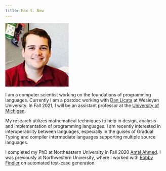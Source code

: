 ```yaml
---
title: Max S. New
---
```


<div><img src="/img/max_new.jpg" id="selfportrait"></img></div>

I am a computer scientist working on the foundations of programming
languages. Currently I am a postdoc working with [Dan Licata][dan] at
Wesleyan University. In Fall 2021, I will be an assistant professor at
the [University of Michigan][umich].

My research utilizes mathematical techniques to help in design,
analysis and implementation of programming languages. I am recently
interested in interoperability between languages, especially in the
guises of Gradual Typing and compiler intermediate languages
supporting multiple source languages.

I completed my PhD at Northeastern University in Fall 2020 [Amal
Ahmed][amal]. I was previously at Northwestern University, where I
worked with [Robby Findler][robby] on automated test-case generation.

[amal]: http://www.ccs.neu.edu/home/amal/
[robby]: http://www.eecs.northwestern.edu/~robby/
[dan]: https://dlicata.wescreates.wesleyan.edu/
[umich]: https://eecs.engin.umich.edu/
[github]: https://github.com/maxsnew
